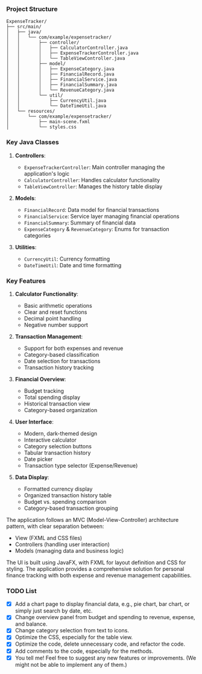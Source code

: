 ### Project Structure
```
ExpenseTracker/
├── src/main/
│   ├── java/
│   │   └── com/example/expensetracker/
│   │       ├── controller/
│   │       │   ├── CalculatorController.java
│   │       │   ├── ExpenseTrackerController.java
│   │       │   └── TableViewController.java
│   │       ├── model/
│   │       │   ├── ExpenseCategory.java
│   │       │   ├── FinancialRecord.java
│   │       │   ├── FinancialService.java
│   │       │   ├── FinancialSummary.java
│   │       │   └── RevenueCategory.java
│   │       └── util/
│   │           ├── CurrencyUtil.java
│   │           └── DateTimeUtil.java
│   └── resources/
│       └── com/example/expensetracker/
│           ├── main-scene.fxml
│           └── styles.css
```

### Key Java Classes

1. **Controllers**:
    - `ExpenseTrackerController`: Main controller managing the application's logic
    - `CalculatorController`: Handles calculator functionality
    - `TableViewController`: Manages the history table display

2. **Models**:
    - `FinancialRecord`: Data model for financial transactions
    - `FinancialService`: Service layer managing financial operations
    - `FinancialSummary`: Summary of financial data
    - `ExpenseCategory` & `RevenueCategory`: Enums for transaction categories

3. **Utilities**:
    - `CurrencyUtil`: Currency formatting
    - `DateTimeUtil`: Date and time formatting

### Key Features

1. **Calculator Functionality**:
    - Basic arithmetic operations
    - Clear and reset functions
    - Decimal point handling
    - Negative number support

2. **Transaction Management**:
    - Support for both expenses and revenue
    - Category-based classification
    - Date selection for transactions
    - Transaction history tracking

3. **Financial Overview**:
    - Budget tracking
    - Total spending display
    - Historical transaction view
    - Category-based organization

4. **User Interface**:
    - Modern, dark-themed design
    - Interactive calculator
    - Category selection buttons
    - Tabular transaction history
    - Date picker
    - Transaction type selector (Expense/Revenue)

5. **Data Display**:
    - Formatted currency display
    - Organized transaction history table
    - Budget vs. spending comparison
    - Category-based transaction grouping

The application follows an MVC (Model-View-Controller) architecture pattern, with clear separation between:
- View (FXML and CSS files)
- Controllers (handling user interaction)
- Models (managing data and business logic)

The UI is built using JavaFX, with FXML for layout definition and CSS for styling. The application provides a comprehensive solution for personal finance tracking with both expense and revenue management capabilities.

### TODO List
- [x] Add a chart page to display financial data, e.g., pie chart, bar chart, or simply just search by date, etc.
- [x] Change overview panel from budget and spending to revenue, expense, and balance.
- [x] Change category selection from text to icons.
- [x] Optimize the CSS, especially for the table view.
- [x] Optimize the code, delete unnecessary code, and refactor the code.
- [x] Add comments to the code, especially for the methods.
- [x] You tell me! Feel free to suggest any new features or improvements. (We might not be able to implement any of them.)